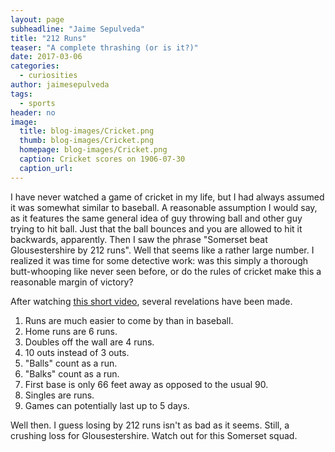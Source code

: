 ```yaml
---
layout: page
subheadline: "Jaime Sepulveda"
title: "212 Runs"
teaser: "A complete thrashing (or is it?)"
date: 2017-03-06
categories:
  - curiosities
author: jaimesepulveda
tags:
  - sports
header: no
image:
  title: blog-images/Cricket.png
  thumb: blog-images/Cricket.png
  homepage: blog-images/Cricket.png
  caption: Cricket scores on 1906-07-30
  caption_url:
---
```

I have never watched a game of cricket in my life, but I had always assumed it was somewhat similar to baseball. A reasonable assumption I would say, as it features the same general idea of guy throwing ball and other guy trying to hit ball. Just that the ball bounces and you are allowed to hit it backwards, apparently. Then I saw the phrase "Somerset beat Glousestershire by 212 runs". Well that seems like a rather large number. I realized it was time for some detective work: was this simply a thorough butt-whooping like never seen before, or do the rules of cricket make this a reasonable margin of victory?

After watching [this short video](https://www.youtube.com/watch?feature=player_embedded&v=AqtpNkMvj5Y), several revelations have been made.

1. Runs are much easier to come by than in baseball.
2. Home runs are 6 runs.
3. Doubles off the wall are 4 runs.
4. 10 outs instead of 3 outs.
5. "Balls" count as a run.
6. "Balks" count as a run.
7. First base is only 66 feet away as opposed to the usual 90.
8. Singles are runs.
9. Games can potentially last up to 5 days.

Well then. I guess losing by 212 runs isn't as bad as it seems. Still, a crushing loss for Glousestershire. Watch out for this Somerset squad.
